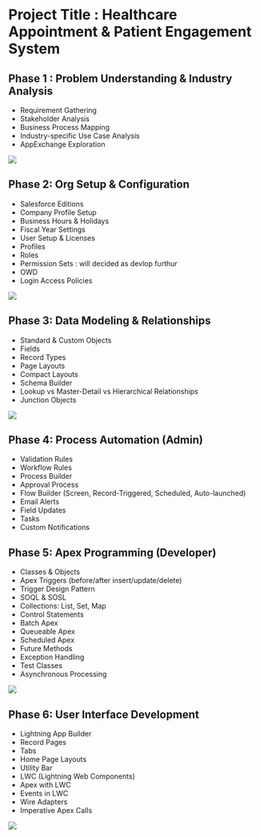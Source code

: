 
# Project Title : Healthcare Appointment & Patient Engagement System
## Phase 1 : Problem Understanding & Industry Analysis 
- Requirement Gathering 
- Stakeholder Analysis 
- Business Process Mapping 
-  Industry-specific Use Case Analysis 
-  AppExchange Exploration 
 <a href="docs/phase1.pdf" target="_blank">
  <img src="https://img.shields.io/badge/View%20Project%20PDF-blue?style=for-the-badge&logo=adobeacrobatreader" />
</a>

## Phase 2: Org Setup & Configuration 
- Salesforce Editions 
- Company Profile Setup 
- Business Hours & Holidays 
- Fiscal Year Settings 
- User Setup & Licenses 
- Profiles 
- Roles 
- Permission Sets : will decided as devlop furthur
- OWD 
- Login Access Policies
 <a href="docs/Phase2.pdf" target="_blank">
  <img src="https://img.shields.io/badge/View%20Project%20PDF-blue?style=for-the-badge&logo=adobeacrobatreader" />
</a>

## Phase 3: Data Modeling & Relationships 

- Standard & Custom Objects
- Fields
- Record Types 
- Page Layouts 
- Compact Layouts 
- Schema Builder 
-  Lookup vs Master-Detail vs Hierarchical Relationships 
-  Junction Objects
  
<a href="https://docs.google.com/viewer?url=https://github.com/Anushka26Ml/CuraForce/raw/d7e8cd71f5d709d84a5c2bfa3b3e39fa84cdf5fc/docs/Phase3.pdf&embedded=true" target="_blank">
  <img src="https://img.shields.io/badge/View%20Project%20PDF-blue?style=for-the-badge&logo=adobeacrobatreader" />
</a>

## Phase 4: Process Automation (Admin) 
 -  Validation Rules 
 - Workflow Rules 
 - Process Builder 
- Approval Process 
- Flow Builder (Screen, Record-Triggered, Scheduled, Auto-launched) 
- Email Alerts 
- Field Updates 
- Tasks 
- Custom Notifications

## Phase 5: Apex Programming (Developer) 
- Classes & Objects 
- Apex Triggers (before/after insert/update/delete) 
- Trigger Design Pattern 
- SOQL & SOSL 
- Collections: List, Set, Map 
- Control Statements 
- Batch Apex 
- Queueable Apex 
- Scheduled Apex 
- Future Methods 
- Exception Handling 
- Test Classes 
- Asynchronous Processing
<a href="https://docs.google.com/viewer?url=https://github.com/Anushka26Ml/CuraForce/raw/main/docs/Phase5.pdf&embedded=true" target="_blank">
  <img src="https://img.shields.io/badge/View%20Project%20PDF-blue?style=for-the-badge&logo=adobeacrobatreader" />
</a>

## Phase 6: User Interface Development 
- Lightning App Builder 
- Record Pages 
- Tabs 
- Home Page Layouts 
- Utility Bar 
- LWC (Lightning Web Components) 
- Apex with LWC 
- Events in LWC 
- Wire Adapters 
- Imperative Apex Calls
<a href="https://docs.google.com/viewer?url=https://github.com/Anushka26Ml/CuraForce/raw/d7e8cd71f5d709d84a5c2bfa3b3e39fa84cdf5fc/docs/Phase6.pdf&embedded=true" target="_blank">
  <img src="https://img.shields.io/badge/View%20Project%20PDF-blue?style=for-the-badge&logo=adobeacrobatreader" />
</a>
